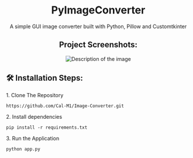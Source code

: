 <h1 align="center" id="title">PyImageConverter</h1>

<p align="center" id="description">A simple GUI image converter built with Python, Pillow and Customtkinter</p>

<h2 align="center">Project Screenshots:</h2>

<div align="center">  
  <img src="https://i.imgur.com/ht3MX3D.png" alt="Description of the image" />
</div>

<h2>🛠️ Installation Steps:</h2>

<p>1. Clone The Repository</p>

```
https://github.com/Cal-M1/Image-Converter.git
```

<p>2. Install dependencies</p>

```
pip install -r requirements.txt
```

<p>3. Run the Application</p>

```
python app.py
```
